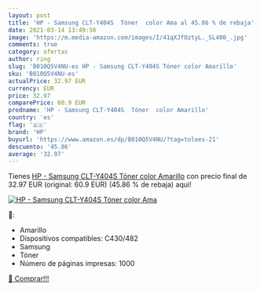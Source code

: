 ```yaml
---
layout: post
title: 'HP - Samsung CLT-Y404S  Tóner  color Ama al 45.86 % de rebaja'
date: 2021-03-14 13:49:50
image: 'https://m.media-amazon.com/images/I/41qXJfOztyL._SL400_.jpg'
comments: true
category: ofertas
author: ring
slug: 'B010Q5V4NU-es HP - Samsung CLT-Y404S Tóner color Amarillo'
sku: 'B010Q5V4NU-es'
actualPrice: 32.97 EUR
currency: EUR
price: 32.97
comparePrice: 60.9 EUR
prodname: 'HP - Samsung CLT-Y404S  Tóner  color Amarillo'
country: 'es'
flag: '🇪🇸'
brand: 'HP'
buyurl: 'https://www.amazon.es/dp/B010Q5V4NU/?tag=tolees-21'
descuento: '45.86'
average: '32.97'
---
```


Tienes [HP - Samsung CLT-Y404S  Tóner  color Amarillo](https://www.amazon.es/dp/B010Q5V4NU/?tag=tolees-21) con precio final de  32.97 EUR (original: 60.9 EUR) (45.86 %  de rebaja) aqui!

[![HP - Samsung CLT-Y404S  Tóner  color Ama](https://m.media-amazon.com/images/I/41qXJfOztyL._SL400_.jpg)](https://www.amazon.es/dp/B010Q5V4NU/?tag=tolees-21)

🔎:

- Amarillo
- Dispositivos compatibles: C430/482
- Samsung
- Tóner
- Número de páginas impresas: 1000

[🛒 Comprar!!!](https://www.amazon.es/dp/B010Q5V4NU/?tag=tolees-21)
